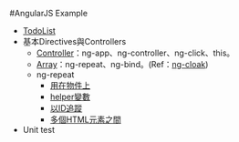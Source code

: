 #AngularJS Example
- [TodoList](todolist)
- 基本Directives與Controllers
	- [Controller](basics-directives-and-controllers)：ng-app、ng-controller、ng-click、this。
	- [Array](array)：ng-repeat、ng-bind。(Ref：[ng-cloak](http://ithelp.ithome.com.tw/question/10139014))
	- ng-repeat
		- [用在物件上](ng-repeat/object.html)
		- [helper變數](ng-repeat/helper.html)
		- [以ID追蹤](ng-repeat/track-by-id.html)
		- [多個HTML元素之間](ng-repeat/ng-repeat-start-end.html)
- Unit test 